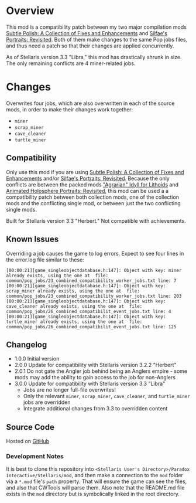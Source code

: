 # Overview

This mod is a compatibility patch between my two major compilation mods [Subtle Polish: A Collection of Fixes and Enhancements](https://steamcommunity.com/sharedfiles/filedetails/?id=2522974089) and [Silfae's Portraits: Revisited](https://steamcommunity.com/sharedfiles/filedetails/?id=2596417938).  Both of them make changes to the same Pop jobs files, and thus need a patch so that their changes are applied concurrently.

As of Stellaris version 3.3 "Libra," this mod has drastically shrunk in size.  The only remaining conflicts are 4 miner-related jobs.

# Changes

Overwrites four jobs, which are also overwritten in each of the source mods, in order to make their changes work together:

* `miner`
* `scrap_miner`
* `cave_cleaner`
* `turtle_miner`

## Compatibility

Only use this mod if you are using [Subtle Polish: A Collection of Fixes and Enhancements](https://steamcommunity.com/sharedfiles/filedetails/?id=2522974089) and/or [Silfae's Portraits: Revisited](https://steamcommunity.com/sharedfiles/filedetails/?id=2596417938).  Because the only conflicts are between the packed mods ["Agrarian" Idyll for Lithoids](https://steamcommunity.com/sharedfiles/filedetails/?id=2510669821) and [Animated Holosphere Portraits: Revisited](https://steamcommunity.com/sharedfiles/filedetails/?id=2592592503), this mod can be used a a compatibility patch between both collection mods, one of the collection mods and the conflicting single mod, or between just the two conflicting single mods.

Built for Stellaris version 3.3 "Herbert."  Not compatible with achievements.

## Known Issues

Overriding a job causes the game to log errors. Expect to see four lines in the error.log file similar to these:

```
[00:00:21][game_singleobjectdatabase.h:147]: Object with key: miner already exists, using the one at  file: common/pop_jobs/23_combined_compatibility_worker_jobs.txt line: 7
[00:00:21][game_singleobjectdatabase.h:147]: Object with key: scrap_miner already exists, using the one at  file: common/pop_jobs/23_combined_compatibility_worker_jobs.txt line: 203
[00:00:21][game_singleobjectdatabase.h:147]: Object with key: cave_cleaner already exists, using the one at  file: common/pop_jobs/26_combined_compatibilit_event_jobs.txt line: 4
[00:00:21][game_singleobjectdatabase.h:147]: Object with key: turtle_miner already exists, using the one at  file: common/pop_jobs/26_combined_compatibilit_event_jobs.txt line: 125
```

## Changelog

* 1.0.0 Initial version
* 2.0.0 Update for compatibility with Stellaris version 3.2.2 "Herbert"
* 2.0.1 Do not gate the Angler job behind being an Anglers empire - some mods may add the ability to gain access to the job for non-Anglers
* 3.0.0 Update for compatibility with Stellaris version 3.3 "Libra"
    * Jobs are no longer full-file overwrites!
    * Only the relevant `miner`, `scrap_miner`, `cave_cleaner`, and `turtle_miner` jobs are overridden
    * Integrate additional changes from 3.3 to overridden content

## Source Code

Hosted on [GitHub](https://github.com/corsairmarks/combined_compatibility)

### Development Notes

It is best to clone this repository into `<Stellaris User's Directory>/Paradox Interactive/Stellaris/mod`, and then make a connection to the `mod` folder via a `*.mod` file's `path` property.  That will ensure the game can see the files, and also that CWTools will parse them.  Also note that the README.md file exists in the `mod` directory but is symbolically linked in the root directory.
